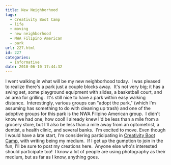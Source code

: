 ```yaml
---
title: New Neighborhood
tags:
  - Creativity Boot Camp
  - life
  - moving
  - new neighborhood
  - NWA Filipino American
  - park
url: 227.html
id: 227
categories:
  - Informative
date: 2010-06-10 17:44:32
---
```


I went walking in what will be my new neighborhood today.  I was pleased to realize there's a park just a couple blocks away.  It's not very big; it has a swing set, some playground equipment with slides, a basketball court, and an area for grilling.  It's still nice to have a park within easy walking distance.  Interestingly, various groups can "adopt the park," (which I'm assuming has something to do with cleaning up trash) and one of the adoptive groups for this park is the NWA Filipino American group.  I didn't know we had one, how cool! I already knew I'd be less than a mile from a grocery store, but I'll also be less than a mile away from an optometrist, a dentist, a health clinic, and several banks.  I'm excited to move. Even though I would have a late start, I'm considering participating in [Creativity Boot Camp](http://creativebootcamp.blogspot.com/), with writing being my medium.  If I get up the gumption to join in the fun, I'll be sure to post my creations here.  Anyone else who's interested should participate too!  I know a lot of people are using photography as their medium, but as far as I know, anything goes.